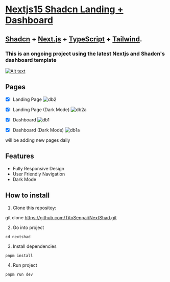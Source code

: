 
# [Nextjs15 Shadcn Landing + Dashboard](https://github.com/TitoSenpai/NextShad)
## [Shadcn](https://ui.shadcn.com/)  +  [Next.js](https://nextjs.org/)  +  [TypeScript](https://www.typescriptlang.org/)  +  [Tailwind](https://tailwindcss.com/).

### This is an ongoing project using the latest Nextjs and Shadcn's dashboard template 


[![Alt text](https://github.com/nobruf/shadcn-landing-page/raw/main/public/demo-img.jpg)](https://github.com/nobruf/shadcn-landing-page/blob/main/public/demo-img.jpg)

## Pages
 - [x] Landing Page
![db2](https://github.com/user-attachments/assets/9bf3adc1-4d79-406c-a43a-f633e442b12e)
 - [x] Landing Page (Dark Mode)
![db2a](https://github.com/user-attachments/assets/5e255e77-df59-43c6-9870-10253fae839b)

 - [x] Dashboard
![db1](https://github.com/user-attachments/assets/98f37c1a-d116-4978-8abb-3bb18dd5bd8c)
 - [x] Dashboard (Dark Mode)
![db1a](https://github.com/user-attachments/assets/d681b2b6-71b0-445d-9bac-a7a30262b401)


will be adding new pages daily

## Features

-   Fully Responsive Design
-   User Friendly Navigation
-   Dark Mode

## How to install

[](https://github.com/nobruf/shadcn-landing-page#how-to-install)

1.  Clone this repositoy:

git clone https://github.com/TitoSenpai/NextShad.git

2.  Go into project

 `cd nextshad`

3.  Install dependencies

`pnpm install`

4.  Run project

`pnpm run dev` 
